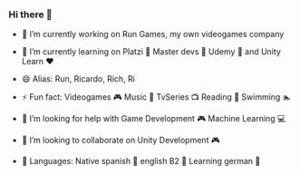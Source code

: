### Hi there 👋


- 🔭 I’m currently working on Run Games, my own videogames company

- 🌱 I’m currently learning on Platzi 💚 Master devs 👨 Udemy 🎈 and Unity Learn ❤

- 😄 Alias: Run, Ricardo, Rich, Ri

- ⚡ Fun fact: Videogames 🎮 Music 🎵 TvSeries 📺 Reading 📖 Swimming 🏊‍ 
 
- 🤔 I’m looking for help with Game Development 🎮 Machine Learning 💻 
 
- 👯 I’m looking to collaborate on Unity Development 🎮

- 🧑 Languages: Native spanish 🌮 english B2 🐒 Learning german 🧠
<!--
**Run19/Run19** is a ✨ _special_ ✨ repository because its `README.md` (this file) appears on your GitHub profile.
-->
